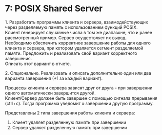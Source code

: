 # 7: POSIX Shared Server

1\. Разработать программы клиента и сервера, взаимодействующих через разделяемую память с использованием функций POSIX.  
Клиент генерирует случайные числа в том же диапазоне, что и ранее рассмотренный пример. Сервер осуществляет их вывод.  
Необходимо обеспечить корректное завершение работы для
одного клиента и сервера, при котором удаляется сегмент
разделяемой памяти. Предложить и реализовать свой вариант
корректного завершения.  
Описать этот вариант в отчете.

2\. Опционально. Реализовать и описать дополнительно один или два
варианта завершения (+1 за каждый вариант).

Процессы клиента и сервера зависят друг от друга - при завершении одного автоматически завершится другой.  
Клиент/Сервер должен быть завершен с помощью сигнала прерывания (ctrl+c). Тогда программа уведомит о завершении другую программу.    

Представлены 2 типа завершения работы клиента и сервера:
1. Клиент удаляет разделенную память при завершении
2. Сервер удаляет разделенную память при завершении
